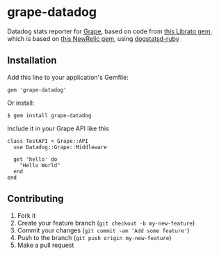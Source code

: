 grape-datadog
=============

Datadog stats reporter for [Grape][0], based on code from [this Librato
gem][1], which is based on [this NewRelic gem][2], using [dogstatsd-ruby][3]

## Installation

Add this line to your application's Gemfile:

    gem 'grape-datadog'

Or install:

    $ gem install grape-datadog

Include it in your Grape API like this

    class TestAPI < Grape::API
      use Datadog::Grape::Middleware

      get 'hello' do
        "Hello World"
      end
    end

## Contributing

1. Fork it
2. Create your feature branch (`git checkout -b my-new-feature`)
3. Commit your changes (`git commit -am 'Add some feature'`)
4. Push to the branch (`git push origin my-new-feature`)
5. Make a pull request

[0]: https://github.com/intridea/grape
[1]: https://github.com/seanmoon/grape-librato
[2]: https://github.com/flyerhzm/newrelic-grape
[3]: https://github.com/DataDog/dogstatsd-ruby
